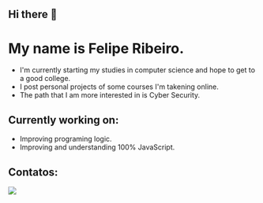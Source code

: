 ## Hi there 👋
# My name is Felipe Ribeiro.
- I'm currently starting my studies in computer science and hope to get to a good college.
- I post personal projects of some courses I'm takening online.
- The path that I am more interested in is Cyber Security.

## Currently working on:
- Improving programing logic.
- Improving and understanding 100% JavaScript.

## Contatos:
<a href = "feliperibeirodefrias20062@gmail.com"><img loading="lazy" src="https://img.shields.io/badge/Gmail-D14836?style=for-the-badge&logo=gmail&logoColor=white" target="_blank"></a>


<!--
**FelipeFrias/FelipeFrias** is a ✨ _special_ ✨ repository because its `README.md` (this file) appears on your GitHub profile.

Here are some ideas to get you started:

- 🔭 I’m currently working on ...
- 🌱 I’m currently learning ...
- 👯 I’m looking to collaborate on ...
- 🤔 I’m looking for help with ...
- 💬 Ask me about ...
- 📫 How to reach me: ...
- 😄 Pronouns: ...
- ⚡ Fun fact: ...
-->
